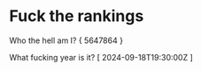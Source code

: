 # Fuck the rankings

Who the hell am I?
{ 5647864 }

What fucking year is it?
[ 2024-09-18T19:30:00Z ]
